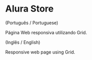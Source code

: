 # Alura Store

(Português / Portuguese)

Página Web responsiva utilizando Grid.


(Inglês / English)

Responsive web page using Grid.